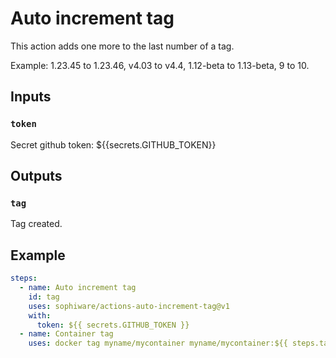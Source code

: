# Auto increment tag

This action adds one more to the last number of a tag. 

Example: 1.23.45 to 1.23.46, v4.03 to v4.4, 1.12-beta to 1.13-beta, 9 to 10.

## Inputs

### `token`

Secret github token: ${{secrets.GITHUB_TOKEN}}

## Outputs

### `tag`

Tag created.

## Example

```yaml
steps:
  - name: Auto increment tag
    id: tag
    uses: sophiware/actions-auto-increment-tag@v1
    with:
      token: ${{ secrets.GITHUB_TOKEN }}
  - name: Container tag
    uses: docker tag myname/mycontainer myname/mycontainer:${{ steps.tag.outputs.tag }}
```
